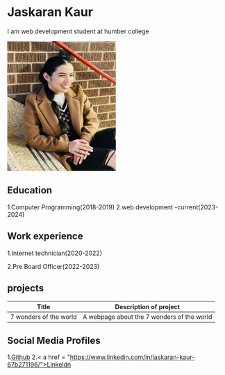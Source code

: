 # Jaskaran Kaur
 I am web development student at humber college

<img src=jas.jpg width="250px" height="300px">

## Education
1.Computer Programming(2018-2019)
2.web development -current(2023-2024)

## Work experience
1.Internet technician(2020-2022)

2.Pre Board Officer(2022-2023)


## projects
|Title  |  Description of project|
|-------|------------------------|
| 7 wonders of the world | A webpage about the 7 wonders of the world |

## Social Media Profiles
1.<a href= " https://github.com/Jaskaran009">Github</a>
2.< a href = "https://www.linkedin.com/in/jaskaran-kaur-67b271196/">Linkeldn</a>




